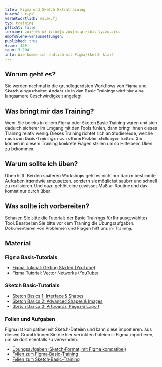 ```yaml
---
titel: Figma und Sketch Extratraining
kuerzel: t-pbl
verantwortlich: vs,mk,fj
typ: training
pflicht: false
termine: 2017-05-05 11:00|3.204|http://bit.ly/2q44Tx1
empfohlene-voraussetzungen:
published: true
dauer: 120
raum: 3.204
info: Wie komme ich endlich mit Figma/Sketch klar?
---
```


## Worum geht es?

Sie werden nochmal in die grundlegendsten Workflows von Figma und Sketch eingearbeitet. Anders als in den Basic Trainings wird hier eine langsamere Geschwindigkeit angelegt.


## Was bringt mir das Training?

Wenn Sie bereits in einem Figma oder Sketch Basic Training waren und sich dadurch sicherer im Umgang mit den Tools fühlen, dann bringt Ihnen dieses Training relativ wenig. Dieses Training richtet sich an Studierende, welche nach den Basic-Trainings noch offene Problemstellungen hatten. Sie können in diesem Training konkrete Fragen stellen um so Hilfe beim Üben zu bekommen.

## Warum sollte ich üben?

Üben hilft. Bei den späteren Workshops geht es nicht nur darum bestimmte Aufgaben irgendwie umzusetzen, sondern sie möglichst sauber und schnell zu realisieren. Und dazu gehört eine gewisses Maß an Routine und das kommt nur durch üben.

## Was sollte ich vorbereiten?

Schauen Sie bitte die Tutorials der Basic Trainings für Ihr ausgewähltes Tool. Bearbeiten Sie bitte vor dem Training die Übungsaufgaben. Dokumentieren von Problemen und Fragen hilft uns im Training.

## Material

### Figma Basis-Tutorials
- [Figma Tutorial: Getting Started (YouTube)](https://www.youtube.com/watch?v=RFi7wQHUP0c)
- [Figma Tutorial: Vector Networks (YouTube)](https://www.youtube.com/watch?v=b-xDRjf5B-8)

### Sketch Basic-Tutorials

- [Sketch Basics 1: Interface & Shapes](https://www.youtube.com/watch?v=DjKnmDRwKEU&list=PLYDNry0Bi-MOnJuxLQ1XSfk3HVLXcHhq2&index=1)
- [Sketch Basics 2: Advanced Shapes & Images](https://www.youtube.com/watch?v=QiWZ8u0IQro&index=2&list=PLYDNry0Bi-MOnJuxLQ1XSfk3HVLXcHhq2)
- [Sketch Basics 3: Artboards, Pages & Export](https://www.youtube.com/watch?v=VgI-G7wMAiU&list=PLYDNry0Bi-MOnJuxLQ1XSfk3HVLXcHhq2&index=3)

### Folien und Aufgaben
Figma ist kompatibel mit Sketch-Dateien und kann diese importieren. Aus diesem Grund können Sie die hier verlinkten Dateien in Figma importieren, um sie dort ebenfalls zu verwenden.
- [Übungsaufgaben (Sketch-Format, mit Figma kompatibel)](../../download/training-sketch-basics/Sketch_Training_GdvK_SS_17_v2.zip)
- [Folien zum Figma-Basic-Training](../../download/training-figma-basics/Figma_Basics_Training_Folien.pdf)
- [Folien zum Sketch-Basic-Training](../../download/training-sketch-basics/Sketch_Training_Kickoff_2017.zip)

